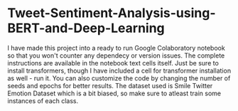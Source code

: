 # Tweet-Sentiment-Analysis-using-BERT-and-Deep-Learning
I have made this project into a ready to run Google Colaboratory notebook so that you won't counter any dependecy or version issues. The complete instructions are available in the notebook text cells itself.
Just be sure to install transformers, though I have included a cell for transformer installation as well - run it.
You can also customize the code by changing the number of seeds and epochs for better results. The dataset used is Smile Twitter Emotion Dataset which is a bit biased, so make sure to atleast train some instances of each class.
